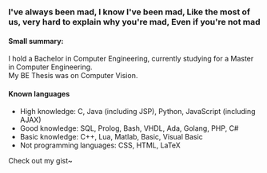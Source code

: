 ### I've always been mad, I know I've been mad, Like the most of us, very hard to explain why you're mad, Even if you're not mad

#### Small summary:
I hold a Bachelor in Computer Engineering, currently studying for a Master in Computer Engineering.  
My BE Thesis was on Computer Vision.  

#### Known languages
- High knowledge: C, Java (including JSP), Python, JavaScript (including AJAX)
- Good knowledge: SQL, Prolog, Bash, VHDL, Ada, Golang, PHP, C#
- Basic knowledge: C++, Lua, Matlab, Basic, Visual Basic
- Not programming languages: CSS, HTML, LaTeX

Check out my gist~
